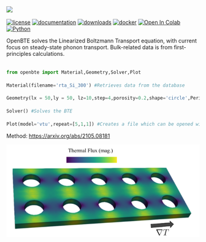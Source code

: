
<img src="docs/source/_static/openbte_logo.png" width="300">

[![license](https://img.shields.io/github/license/romanodev/openbte)](https://github.com/romanodev/OpenBTE/blob/master/LICENSE)
[![documentation](https://readthedocs.org/projects/pip/badge/?version=latest)](https://openbte.readthedocs.io/en/latest/)
[![downloads](https://img.shields.io/pypi/dm/openbte)](https://pypi.org/project/openbte/)
[![docker](https://img.shields.io/docker/pulls/romanodev/openbte)](https://hub.docker.com/r/romanodev/openbte)
[![Open In Colab](https://colab.research.google.com/assets/colab-badge.svg)](https://colab.research.google.com/drive/18u1ieij2Wn6WEZFN2TmMteYHAJADMdSk?usp=sharing)
[![Python](https://img.shields.io/pypi/pyversions/openbte)](https://www.python.org/)

OpenBTE solves the Linearized Boltzmann Transport equation, with current focus on steady-state phonon transport. Bulk-related data is from first-principles calculations.

```python

from openbte import Material,Geometry,Solver,Plot

Material(filename='rta_Si_300') #Retrieves data from the database

Geometry(lx = 50,ly = 50, lz=10,step=4,porosity=0.2,shape='circle',Periodic=[True,True,False]) #Creates the structure

Solver() #Solves the BTE

Plot(model='vtu',repeat=[5,1,1]) #Creates a file which can be opened with Paraview

```

Method: https://arxiv.org/abs/2105.08181

![Thermal Flux](bte.png "Thermal Flux")












